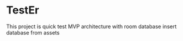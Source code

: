 # TestEr
This project is quick test MVP architecture with room database insert database from assets
